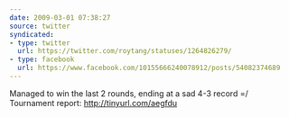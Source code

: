 ```yaml
---
date: 2009-03-01 07:38:27
source: twitter
syndicated:
- type: twitter
  url: https://twitter.com/roytang/statuses/1264826279/
- type: facebook
  url: https://www.facebook.com/10155666240078912/posts/54082374689
---
```


Managed to win the last 2 rounds, ending at a sad 4-3 record =/ Tournament report: http://tinyurl.com/aegfdu